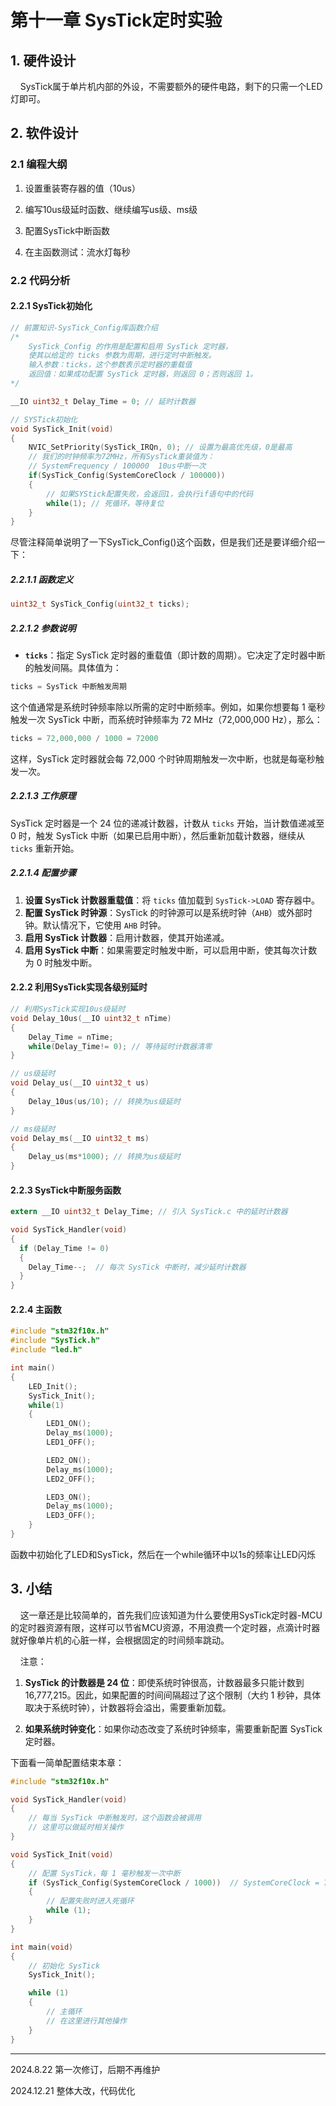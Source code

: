 # 第十一章 SysTick定时实验

## 1. 硬件设计

    SysTick属于单片机内部的外设，不需要额外的硬件电路，剩下的只需一个LED灯即可。

## 2. 软件设计

### 2.1 编程大纲

1. 设置重装寄存器的值（10us）

2. 编写10us级延时函数、继续编写us级、ms级

3. 配置SysTick中断函数

4. 在主函数测试：流水灯每秒

### 2.2 代码分析

#### 2.2.1 SysTick初始化

```c
// 前置知识-SysTick_Config库函数介绍
/*
    SysTick_Config 的作用是配置和启用 SysTick 定时器，
    使其以给定的 ticks 参数为周期，进行定时中断触发。
    输入参数：ticks，这个参数表示定时器的重载值
    返回值：如果成功配置 SysTick 定时器，则返回 0；否则返回 1。
*/

__IO uint32_t Delay_Time = 0; // 延时计数器

// SYSTick初始化
void SysTick_Init(void)
{
    NVIC_SetPriority(SysTick_IRQn, 0); // 设置为最高优先级，0是最高
    // 我们的时钟频率为72MHz，所有SysTick重装值为：
    // SystemFrequency / 100000	 10us中断一次
    if(SysTick_Config(SystemCoreClock / 100000))
    {
        // 如果SYStick配置失败，会返回1，会执行if语句中的代码
        while(1); // 死循环，等待复位
    }
}
```

尽管注释简单说明了一下SysTick_Config()这个函数，但是我们还是要详细介绍一下：

##### 2.2.1.1 函数定义

```c
uint32_t SysTick_Config(uint32_t ticks);
```

##### 2.2.1.2 参数说明

- **`ticks`**：指定 SysTick 定时器的重载值（即计数的周期）。它决定了定时器中断的触发间隔。具体值为：

```c
ticks = SysTick 中断触发周期
```

这个值通常是系统时钟频率除以所需的定时中断频率。例如，如果你想要每 1 毫秒触发一次 SysTick 中断，而系统时钟频率为 72 MHz（72,000,000 Hz），那么：

```c
ticks = 72,000,000 / 1000 = 72000
```

这样，SysTick 定时器就会每 72,000 个时钟周期触发一次中断，也就是每毫秒触发一次。

##### 2.2.1.3 工作原理

SysTick 定时器是一个 24 位的递减计数器，计数从 `ticks` 开始，当计数值递减至 0 时，触发 SysTick 中断（如果已启用中断），然后重新加载计数器，继续从 `ticks` 重新开始。

##### 2.2.1.4 配置步骤

1. **设置 SysTick 计数器重载值**：将 `ticks` 值加载到 `SysTick->LOAD` 寄存器中。
2. **配置 SysTick 时钟源**：SysTick 的时钟源可以是系统时钟（`AHB`）或外部时钟。默认情况下，它使用 `AHB` 时钟。
3. **启用 SysTick 计数器**：启用计数器，使其开始递减。
4. **启用 SysTick 中断**：如果需要定时触发中断，可以启用中断，使其每次计数为 0 时触发中断。

#### 2.2.2 利用SysTick实现各级别延时

```c
// 利用SysTick实现10us级延时
void Delay_10us(__IO uint32_t nTime)
{
    Delay_Time = nTime;
    while(Delay_Time!= 0); // 等待延时计数器清零
}

// us级延时
void Delay_us(__IO uint32_t us)
{
    Delay_10us(us/10); // 转换为us级延时
}

// ms级延时
void Delay_ms(__IO uint32_t ms)
{
    Delay_us(ms*1000); // 转换为us级延时
}
```

#### 2.2.3 SysTick中断服务函数

```c
extern __IO uint32_t Delay_Time; // 引入 SysTick.c 中的延时计数器

void SysTick_Handler(void)
{
  if (Delay_Time != 0) 
  {
    Delay_Time--;  // 每次 SysTick 中断时，减少延时计数器
  }
}
```

#### 2.2.4 主函数

```c
#include "stm32f10x.h"
#include "SysTick.h"
#include "led.h"

int main()
{
	LED_Init();
	SysTick_Init();
	while(1)
	{
		LED1_ON();
		Delay_ms(1000);
		LED1_OFF();

		LED2_ON();
		Delay_ms(1000);
		LED2_OFF();

		LED3_ON();
		Delay_ms(1000);
		LED3_OFF();
	}
}

```

函数中初始化了LED和SysTick，然后在一个while循环中以1s的频率让LED闪烁

## 3. 小结

    这一章还是比较简单的，首先我们应该知道为什么要使用SysTick定时器-MCU的定时器资源有限，这样可以节省MCU资源，不用浪费一个定时器，点滴计时器就好像单片机的心脏一样，会根据固定的时间频率跳动。

    注意：

1. **SysTick 的计数器是 24 位**：即使系统时钟很高，计数器最多只能计数到 16,777,215。因此，如果配置的时间间隔超过了这个限制（大约 1 秒钟，具体取决于系统时钟），计数器将会溢出，需要重新加载。

2. **如果系统时钟变化**：如果你动态改变了系统时钟频率，需要重新配置 SysTick 定时器。

下面看一简单配置结束本章：

```c
#include "stm32f10x.h"

void SysTick_Handler(void)
{
    // 每当 SysTick 中断触发时，这个函数会被调用
    // 这里可以做延时相关操作
}

void SysTick_Init(void)
{
    // 配置 SysTick，每 1 毫秒触发一次中断
    if (SysTick_Config(SystemCoreClock / 1000))  // SystemCoreClock = 72MHz
    {
        // 配置失败时进入死循环
        while (1);
    }
}

int main(void)
{
    // 初始化 SysTick
    SysTick_Init();

    while (1)
    {
        // 主循环
        // 在这里进行其他操作
    }
}

```

---

2024.8.22 第一次修订，后期不再维护

2024.12.21 整体大改，代码优化
